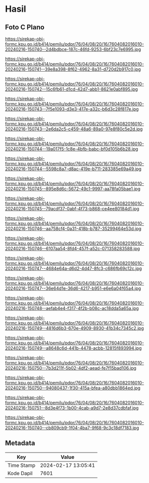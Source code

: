 # Hasil

## Foto C Plano

https://sirekap-obj-formc.kpu.go.id/b414/pemilu/pdpr/76/04/08/20/16/7604082016010-20240216-150740--2d4bdbce-187c-46fd-9253-6bf23c7e6995.jpg

https://sirekap-obj-formc.kpu.go.id/b414/pemilu/pdpr/76/04/08/20/16/7604082016010-20240216-150741--39e8a398-8f62-4962-8a31-d720d2b917c0.jpg

https://sirekap-obj-formc.kpu.go.id/b414/pemilu/pdpr/76/04/08/20/16/7604082016010-20240216-150742--15c6fb61-d1cd-42d7-abb1-8621e0abf895.jpg

https://sirekap-obj-formc.kpu.go.id/b414/pemilu/pdpr/76/04/08/20/16/7604082016010-20240216-150743--7f5e1093-d3e3-417e-a32c-b6d3c28f817e.jpg

https://sirekap-obj-formc.kpu.go.id/b414/pemilu/pdpr/76/04/08/20/16/7604082016010-20240216-150743--2e6da2c5-c459-48a6-89a0-97e8f80c5e2d.jpg

https://sirekap-obj-formc.kpu.go.id/b414/pemilu/pdpr/76/04/08/20/16/7604082016010-20240216-150744--19a017f5-1c8e-4bfb-babc-bf0d105b6b28.jpg

https://sirekap-obj-formc.kpu.go.id/b414/pemilu/pdpr/76/04/08/20/16/7604082016010-20240216-150744--5598c8a7-d8ac-419e-b711-283385e69a49.jpg

https://sirekap-obj-formc.kpu.go.id/b414/pemilu/pdpr/76/04/08/20/16/7604082016010-20240216-150745--895e8d6c-5672-49c1-9997-aa78fa05bae1.jpg

https://sirekap-obj-formc.kpu.go.id/b414/pemilu/pdpr/76/04/08/20/16/7604082016010-20240216-150745--79acdf37-0abf-4f73-b868-ce4ee80184d1.jpg

https://sirekap-obj-formc.kpu.go.id/b414/pemilu/pdpr/76/04/08/20/16/7604082016010-20240216-150746--aa758cf4-0a31-418b-b787-35299464e53d.jpg

https://sirekap-obj-formc.kpu.go.id/b414/pemilu/pdpr/76/04/08/20/16/7604082016010-20240216-150746--6107aa54-8fd4-457f-a52c-071358283588.jpg

https://sirekap-obj-formc.kpu.go.id/b414/pemilu/pdpr/76/04/08/20/16/7604082016010-20240216-150747--4684e64a-d6d2-4d47-8fc3-c686fb69c12c.jpg

https://sirekap-obj-formc.kpu.go.id/b414/pemilu/pdpr/76/04/08/20/16/7604082016010-20240216-150747--36e64d1e-36d6-4217-b951-e6e6a04f65a4.jpg

https://sirekap-obj-formc.kpu.go.id/b414/pemilu/pdpr/76/04/08/20/16/7604082016010-20240216-150748--aefab4e4-f317-4f2b-b08c-ac18dda5a65a.jpg

https://sirekap-obj-formc.kpu.go.id/b414/pemilu/pdpr/76/04/08/20/16/7604082016010-20240216-150749--4816d6b3-670e-4909-8930-41b34c7345c2.jpg

https://sirekap-obj-formc.kpu.go.id/b414/pemilu/pdpr/76/04/08/20/16/7604082016010-20240216-150749--a8648c6d-441b-4478-acbb-12815f893994.jpg

https://sirekap-obj-formc.kpu.go.id/b414/pemilu/pdpr/76/04/08/20/16/7604082016010-20240216-150750--7b3d211f-5b02-4df2-aead-fe7f15bad106.jpg

https://sirekap-obj-formc.kpu.go.id/b414/pemilu/pdpr/76/04/08/20/16/7604082016010-20240216-150750--94080437-1f30-415a-bfea-a80dbb1864ed.jpg

https://sirekap-obj-formc.kpu.go.id/b414/pemilu/pdpr/76/04/08/20/16/7604082016010-20240216-150751--8d3e4f73-1b00-4cab-a9d7-2e8d37cdbfaf.jpg

https://sirekap-obj-formc.kpu.go.id/b414/pemilu/pdpr/76/04/08/20/16/7604082016010-20240216-150740--cb809cb9-1f04-4ba7-9f68-9c3c18df7183.jpg


## Metadata

| Key        | Value               |
| ---------- | ------------------- |
| Time Stamp | 2024-02-17 13:05:41 |
| Kode Dapil | 7601                |




